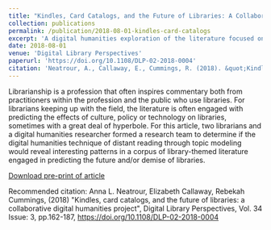 ```yaml
---
title: "Kindles, Card Catalogs, and the Future of Libraries: A Collaborative Digital Humanities Project."
collection: publications
permalink: /publication/2018-08-01-kindles-card-catalogs
excerpt: 'A digital humanities exploration of the literature focused on the future and/or death of libraries'
date: 2018-08-01
venue: 'Digital Library Perspectives'
paperurl: 'https://doi.org/10.1108/DLP-02-2018-0004'
citation: 'Neatrour, A., Callaway, E., Cummings, R. (2018). &quot;Kindles, Card Catalogs, and the Future of Libraries: A Collaborative Digital Humanities Project.&quot; <i>Digital Library Perspectives</i>. Vol. 34 Issue: 3, pp.162-187, https://doi.org/10.1108/DLP-02-2018-0004'
---
```

Librarianship is a profession that often inspires commentary both from practitioners within the profession and the public who use libraries. For librarians keeping up with the field, the literature is often engaged with predicting the effects of culture, policy or technology on libraries, sometimes with a great deal of hyperbole. For this article, two librarians and a digital humanities researcher formed a research team to determine if the digital humanities technique of distant reading through topic modeling would reveal interesting patterns in a corpus of library-themed literature engaged in predicting the future and/or demise of libraries.

[Download pre-print of article](https://collections.lib.utah.edu/details?id=1380840)

Recommended citation: Anna L. Neatrour, Elizabeth Callaway, Rebekah Cummings, (2018) "Kindles, card catalogs, and the future of libraries: a collaborative digital humanities project", Digital Library Perspectives, Vol. 34 Issue: 3, pp.162-187, https://doi.org/10.1108/DLP-02-2018-0004

